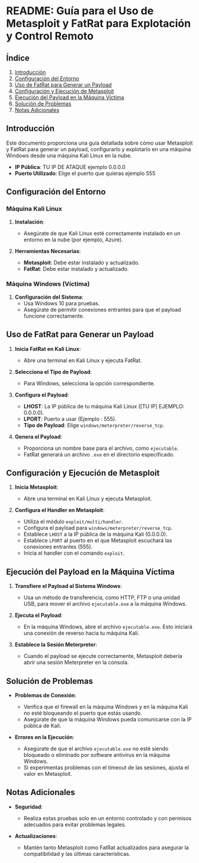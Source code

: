 # README: Guía para el Uso de Metasploit y FatRat para Explotación y Control Remoto

## Índice
1. [Introducción](#introducción)
2. [Configuración del Entorno](#configuración-del-entorno)
3. [Uso de FatRat para Generar un Payload](#uso-de-fatrat-para-generar-un-payload)
4. [Configuración y Ejecución de Metasploit](#configuración-y-ejecución-de-metasploit)
5. [Ejecución del Payload en la Máquina Víctima](#ejecución-del-payload-en-la-máquina-víctima)
6. [Solución de Problemas](#solución-de-problemas)
7. [Notas Adicionales](#notas-adicionales)

## Introducción

Este documento proporciona una guía detallada sobre cómo usar Metasploit y FatRat para generar un payload, configurarlo y explotarlo en una máquina Windows desde una máquina Kali Linux en la nube.

- **IP Pública**: TU IP DE ATAQUE ejemplo 0.0.0.0
- **Puerto Utilizado**: Elige el puerto que quieras ejemplo 555

## Configuración del Entorno

### Máquina Kali Linux

1. **Instalación**: 
   - Asegúrate de que Kali Linux esté correctamente instalado en un entorno en la nube (por ejemplo, Azure).

2. **Herramientas Necesarias**:
   - **Metasploit**: Debe estar instalado y actualizado.
   - **FatRat**: Debe estar instalado y actualizado.

### Máquina Windows (Víctima)

1. **Configuración del Sistema**:
   - Usa Windows 10 para pruebas.
   - Asegúrate de permitir conexiones entrantes para que el payload funcione correctamente.

## Uso de FatRat para Generar un Payload

1. **Inicia FatRat en Kali Linux**:
   - Abre una terminal en Kali Linux y ejecuta FatRat.

2. **Selecciona el Tipo de Payload**:
   - Para Windows, selecciona la opción correspondiente.

3. **Configura el Payload**:
   - **LHOST**: La IP pública de tu máquina Kali Linux ([TU IP] EJEMPLO: 0.0.0.0).
   - **LPORT**: Puerto a usar (Ejemplo : 555).
   - **Tipo de Payload**: Elige `windows/meterpreter/reverse_tcp`.

4. **Genera el Payload**:
   - Proporciona un nombre base para el archivo, como `ejecutable`.
   - FatRat generará un archivo `.exe` en el directorio especificado.

## Configuración y Ejecución de Metasploit

1. **Inicia Metasploit**:
   - Abre una terminal en Kali Linux y ejecuta Metasploit.

2. **Configura el Handler en Metasploit**:
   - Utiliza el módulo `exploit/multi/handler`.
   - Configura el payload para `windows/meterpreter/reverse_tcp`.
   - Establece `LHOST` a la IP pública de la máquina Kali (0.0.0.0).
   - Establece `LPORT` al puerto en el que Metasploit escuchará las conexiones entrantes (555).
   - Inicia el handler con el comando `exploit`.

## Ejecución del Payload en la Máquina Víctima

1. **Transfiere el Payload al Sistema Windows**:
   - Usa un método de transferencia, como HTTP, FTP o una unidad USB, para mover el archivo `ejecutable.exe` a la máquina Windows.

2. **Ejecuta el Payload**:
   - En la máquina Windows, abre el archivo `ejecutable.exe`. Esto iniciará una conexión de reverso hacia tu máquina Kali.

3. **Establece la Sesión Meterpreter**:
   - Cuando el payload se ejecute correctamente, Metasploit debería abrir una sesión Meterpreter en la consola.

## Solución de Problemas

- **Problemas de Conexión**:
   - Verifica que el firewall en la máquina Windows y en la máquina Kali no esté bloqueando el puerto que estás usando.
   - Asegúrate de que la máquina Windows pueda comunicarse con la IP pública de Kali.

- **Errores en la Ejecución**:
   - Asegúrate de que el archivo `ejecutable.exe` no esté siendo bloqueado o eliminado por software antivirus en la máquina Windows.
   - Si experimentas problemas con el timeout de las sesiones, ajusta el valor en Metasploit.

## Notas Adicionales

- **Seguridad**:
   - Realiza estas pruebas solo en un entorno controlado y con permisos adecuados para evitar problemas legales.

- **Actualizaciones**:
   - Mantén tanto Metasploit como FatRat actualizados para asegurar la compatibilidad y las últimas características.
